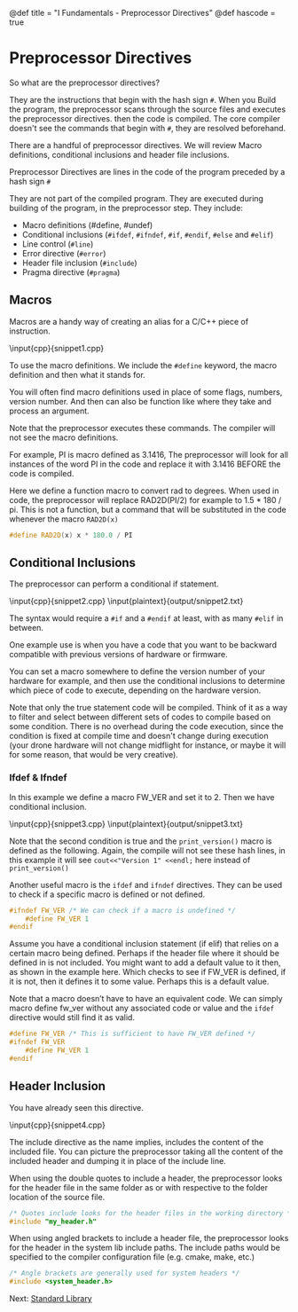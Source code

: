 @def title = "I Fundamentals - Preprocessor Directives"
@def hascode = true

# Preprocessor Directives

So what are the preprocessor directives?

They are the instructions that begin with the hash sign `#`. When you Build the program, the preprocessor scans through the source files and executes the preprocessor directives. then the code is compiled. The core compiler doesn't see the commands that begin with `#`, they are resolved beforehand. 

There are a handful of preprocessor directives. We will review Macro definitions, conditional inclusions and header file inclusions. 

Preprocessor Directives are lines in the code of the program preceded by a hash sign `#`

They are not part of the compiled program. They are executed during building of the program, in the preprocessor step. They include:
- Macro definitions (#define, #undef)
- Conditional inclusions (`#ifdef`, `#ifndef`, `#if`, `#endif`, `#else` and `#elif`)
- Line control (`#line`)
- Error directive (`#error`)
- Header file inclusion  (`#include`)
- Pragma directive (`#pragma`)

## Macros
Macros are a handy way of creating an alias for a C/C++ piece of instruction. 

\input{cpp}{snippet1.cpp}

To use the macro definitions. We include the `#define` keyword, the macro definition and then what it stands for. 

You will often find macro definitions used in place of some flags, numbers, version number. And then can also be function like where they take and process an argument. 

Note that the preprocessor executes these commands. The compiler will not see the macro definitions. 

For example, PI is macro defined as 3.1416, The preprocessor will look for all instances of the word PI in the code and replace it with 3.1416 BEFORE the code is compiled. 

Here we define a function macro to convert rad to degrees. When used in code, the preprocessor will replace RAD2D(PI/2) for example to 1.5 * 180 / pi. This is not a function, but a command that will be substituted in the code whenever the macro `RAD2D(x)`
```cpp
#define RAD2D(x) x * 180.0 / PI
```

## Conditional Inclusions
The preprocessor can perform a conditional if statement. 

\input{cpp}{snippet2.cpp}
\input{plaintext}{output/snippet2.txt}

The syntax would require a `#if` and a `#endif` at least, with as many `#elif` in between. 

One example use is when you have a code that you want to be backward compatible with previous versions of hardware or firmware. 

You can set a macro somewhere to define the version number of your hardware for example, and then use the conditional inclusions to determine which piece of code to execute, depending on the hardware version. 

Note that only the true statement code will be compiled. Think of it as a way to filter and select between different sets of codes to compile based on some condition. There is no overhead during the code execution, since the condition is fixed at compile time and doesn't change during execution (your drone hardware will not change midflight for instance, or maybe it will for some reason, that would be very creative).

### Ifdef & Ifndef
In this example we define a macro FW_VER and set it to 2. Then we have conditional inclusion. 

\input{cpp}{snippet3.cpp}
\input{plaintext}{output/snippet3.txt}

Note that the second condition is true and the `print_version()` macro is defined as the following. Again, the compile will not see these hash lines, in this example it will see `cout<<"Version 1" <<endl;` here instead of `print_version()`

Another useful macro is the `ifdef` and `ifndef` directives. 
They can be used to check if a specific macro is defined or not defined. 
```cpp
#ifndef FW_VER /* We can check if a macro is undefined */
    #define FW_VER 1 
#endif
```
Assume you have a conditional inclusion statement (if elif) that relies on a certain macro being defined. Perhaps if the header file where it should be defined in is not included. You might want to add a default value to it then, as shown in the example here. Which checks to see if FW_VER is defined, if it is not, then it defines it to some value. Perhaps this is a default value. 

Note that a macro doesn’t have to have an equivalent code. We can simply macro define fw_ver without any associated code or value and the `ifdef` directive would still find it as valid. 
```cpp
#define FW_VER /* This is sufficient to have FW_VER defined */
#ifndef FW_VER 
    #define FW_VER 1 
#endif
```
## Header Inclusion
You have already seen this directive. 

\input{cpp}{snippet4.cpp}
<!-- Output:
\input{plaintext}{output/snippet4.txt} -->

The include directive as the name implies, includes the content of the included file. You can picture the preprocessor taking all the content of the included header and dumping it in place of the include line. 

When using the double quotes to include a header, the preprocessor looks for the header file in the same folder as or with respective to the folder location of the source file.
```cpp
/* Quotes include looks for the header files in the working directory */
#include "my_header.h" 
```
When using angled brackets to include a header file, the preprocessor looks for the header in the system lib include paths. The include paths would be specified to the compiler configuration file (e.g. cmake, make, etc.)
```cpp
/* Angle brackets are generally used for system headers */
#include <system_header.h> 
```

Next: [Standard Library](../lesson15/)